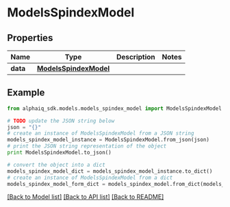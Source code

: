 # ModelsSpindexModel


## Properties

Name | Type | Description | Notes
------------ | ------------- | ------------- | -------------
**data** | [**ModelsSpindexModel**](ModelsSpindexModel.md) |  | 

## Example

```python
from alphaiq_sdk.models.models_spindex_model import ModelsSpindexModel

# TODO update the JSON string below
json = "{}"
# create an instance of ModelsSpindexModel from a JSON string
models_spindex_model_instance = ModelsSpindexModel.from_json(json)
# print the JSON string representation of the object
print ModelsSpindexModel.to_json()

# convert the object into a dict
models_spindex_model_dict = models_spindex_model_instance.to_dict()
# create an instance of ModelsSpindexModel from a dict
models_spindex_model_form_dict = models_spindex_model.from_dict(models_spindex_model_dict)
```
[[Back to Model list]](../README.md#documentation-for-models) [[Back to API list]](../README.md#documentation-for-api-endpoints) [[Back to README]](../README.md)


